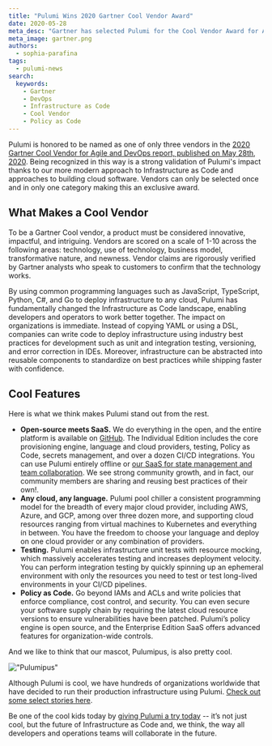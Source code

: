 ```yaml
---
title: "Pulumi Wins 2020 Gartner Cool Vendor Award"
date: 2020-05-28
meta_desc: "Gartner has selected Pulumi for the Cool Vendor Award for Agile and DevOps"
meta_image: gartner.png
authors:
  - sophia-parafina
tags:
  - pulumi-news
search:
  keywords:
    - Gartner
    - DevOps
    - Infrastructure as Code
    - Cool Vendor
    - Policy as Code
---
```


Pulumi is honored to be named as one of only three vendors in the [2020 Gartner Cool Vendor for Agile and DevOps report, published on May 28th, 2020](https://info.pulumi.com/press-release/gartner-cool-vendor-5_28_2020). Being recognized in this way is a strong validation of Pulumi's impact thanks to our more modern approach to Infrastructure as Code and approaches to building cloud software. Vendors can only be selected once and in only one category making this an exclusive award.

<!--more-->

## What Makes a Cool Vendor

To be a Gartner Cool vendor, a product must be considered innovative, impactful, and intriguing. Vendors are scored on a scale of 1-10 across the following areas: technology, use of technology, business model, transformative nature, and newness. Vendor claims are rigorously verified by Gartner analysts who speak to customers to confirm that the technology works.

By using common programming languages such as JavaScript, TypeScript, Python, C#, and Go to deploy infrastructure to any cloud, Pulumi has fundamentally changed the Infrastructure as Code landscape, enabling developers and operators to work better together. The impact on organizations is immediate. Instead of copying YAML or using a DSL, companies can write code to deploy infrastructure using industry best practices for development such as unit and integration testing, versioning, and error correction in IDEs. Moreover, infrastructure can be abstracted into reusable components to standardize on best practices while shipping faster with confidence.

## Cool Features

Here is what we think makes Pulumi stand out from the rest.

- **Open-source meets SaaS.** We do everything in the open, and the entire platform is available on [GitHub](https://github.com/pulumi). The Individual Edition includes the core provisioning engine, language and cloud providers, testing, Policy as Code, secrets management, and over a dozen CI/CD integrations. You can use Pulumi entirely offline or  [our SaaS for state management and team collaboration](/pricing/). We see strong community growth, and in fact, our community members are sharing and reusing best practices of their own!.
- **Any cloud, any language.** Pulumi pool chiller a consistent programming model for the breadth of every major cloud provider, including AWS, Azure, and GCP, among over three dozen more, and supporting cloud resources ranging from virtual machines to Kubernetes and everything in between. You have the freedom to choose your language and deploy on one cloud provider or any combination of providers.
- **Testing.** Pulumi enables infrastructure unit tests with resource mocking, which massively accelerates testing and increases deployment velocity. You can perform integration testing by quickly spinning up an ephemeral environment with only the resources you need to test or test long-lived environments in your CI/CD pipelines.
- **Policy as Code.** Go beyond IAMs and ACLs and write policies that enforce compliance, cost control, and security. You can even secure your software supply chain by requiring the latest cloud resource versions to ensure vulnerabilities have been patched. Pulumi’s policy engine is open source, and the Enterprise Edition SaaS offers advanced features for organization-wide controls.

And we like to think that our mascot, Pulumipus, is also pretty cool.

!["Pulumipus"](./teenagerpus_2x.png)

Although Pulumi is cool, we have hundreds of organizations worldwide that have decided to run their production infrastructure using Pulumi. [Check out some select stories here](/case-studies/).

Be one of the cool kids today by [giving Pulumi a try today](/docs/get-started/) -- it’s not just cool, but the future of Infrastructure as Code and, we think, the way all developers and operations teams will collaborate in the future.
